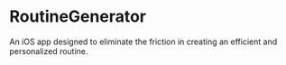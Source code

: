 # RoutineGenerator
An iOS app designed to eliminate the friction in creating an efficient and personalized routine.
